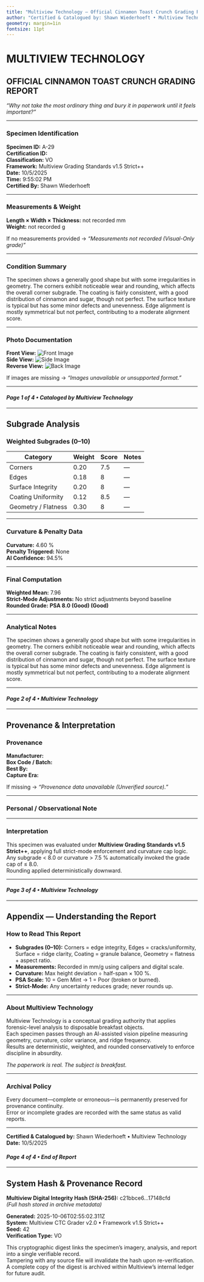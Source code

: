 ```yaml
---
title: "Multiview Technology — Official Cinnamon Toast Crunch Grading Report"
author: "Certified & Catalogued by: Shawn Wiederhoeft • Multiview Technology"
geometry: margin=1in
fontsize: 11pt
---
```


# MULTIVIEW TECHNOLOGY  
## OFFICIAL CINNAMON TOAST CRUNCH GRADING REPORT

*“Why not take the most ordinary thing and bury it in paperwork until it feels important?”*

---

### **Specimen Identification**
**Specimen ID:** A-29  
**Certification ID:**   
**Classification:** VO  
**Framework:** Multiview Grading Standards v1.5 Strict++  
**Date:** 10/5/2025  
**Time:** 9:55:02 PM  
**Certified By:** Shawn Wiederhoeft  

---

### **Measurements & Weight**
**Length × Width × Thickness:** not recorded mm  
**Weight:** not recorded g  

If no measurements provided → *“Measurements not recorded (Visual-Only grade)”*

---

### **Condition Summary**
The specimen shows a generally good shape but with some irregularities in geometry. The corners exhibit noticeable wear and rounding, which affects the overall corner subgrade. The coating is fairly consistent, with a good distribution of cinnamon and sugar, though not perfect. The surface texture is typical but has some minor defects and unevenness. Edge alignment is mostly symmetrical but not perfect, contributing to a moderate alignment score.

---

### **Photo Documentation**
**Front View:** ![Front Image](D:\Projects\CTC_Grading\Specimens\A-29\A-29_front.jpg)  
**Side View:** ![Side Image](D:\Projects\CTC_Grading\Specimens\A-29\A-29_side.jpg)  
**Reverse View:** ![Back Image]()  

If images are missing → *“Images unavailable or unsupported format.”*

---

#### *Page 1 of 4 • Cataloged by Multiview Technology*
<div style="page-break-after: always;"></div>

---

## **Subgrade Analysis**

### **Weighted Subgrades (0–10)**

| Category | Weight | Score | Notes |
|-----------|---------|--------|-------|
| Corners | 0.20 | 7.5 | — |
| Edges | 0.18 | 8 | — |
| Surface Integrity | 0.20 | 8 | — |
| Coating Uniformity | 0.12 | 8.5 | — |
| Geometry / Flatness | 0.30 | 8 | — |

---

### **Curvature & Penalty Data**
**Curvature:** 4.60 %  
**Penalty Triggered:** None  
**AI Confidence:** 94.5%  

---

### **Final Computation**
**Weighted Mean:** 7.96  
**Strict-Mode Adjustments:** No strict adjustments beyond baseline  
**Rounded Grade:** **PSA 8.0 (Good) (Good)**  

---

### **Analytical Notes**
The specimen shows a generally good shape but with some irregularities in geometry. The corners exhibit noticeable wear and rounding, which affects the overall corner subgrade. The coating is fairly consistent, with a good distribution of cinnamon and sugar, though not perfect. The surface texture is typical but has some minor defects and unevenness. Edge alignment is mostly symmetrical but not perfect, contributing to a moderate alignment score.

---

#### *Page 2 of 4 • Multiview Technology*
<div style="page-break-after: always;"></div>

---

## **Provenance & Interpretation**

### **Provenance**
**Manufacturer:**   
**Box Code / Batch:**   
**Best By:**   
**Capture Era:**   

If missing → *“Provenance data unavailable (Unverified source).”*

---

### **Personal / Observational Note**


---

### **Interpretation**
This specimen was evaluated under **Multiview Grading Standards v1.5 Strict++**, applying full strict-mode enforcement and curvature cap logic.  
Any subgrade < 8.0 or curvature > 7.5 % automatically invoked the grade cap of ≤ 8.0.  
Rounding applied deterministically downward.

---

#### *Page 3 of 4 • Multiview Technology*
<div style="page-break-after: always;"></div>

---

## **Appendix — Understanding the Report**

### **How to Read This Report**
- **Subgrades (0–10):** Corners = edge integrity, Edges = cracks/uniformity, Surface = ridge clarity, Coating = granule balance, Geometry = flatness + aspect ratio.  
- **Measurements:** Recorded in mm/g using calipers and digital scale.  
- **Curvature:** Max height deviation ÷ half-span × 100 %.  
- **PSA Scale:** 10 = Gem Mint → 1 = Poor (broken or burned).  
- **Strict-Mode:** Any uncertainty reduces grade; never rounds up.  

---

### **About Multiview Technology**
Multiview Technology is a conceptual grading authority that applies forensic-level analysis to disposable breakfast objects.  
Each specimen passes through an AI-assisted vision pipeline measuring geometry, curvature, color variance, and ridge frequency.  
Results are deterministic, weighted, and rounded conservatively to enforce discipline in absurdity.  

*The paperwork is real. The subject is breakfast.*

---

### **Archival Policy**
Every document—complete or erroneous—is permanently preserved for provenance continuity.  
Error or incomplete grades are recorded with the same status as valid reports.  

---

**Certified & Catalogued by:** Shawn Wiederhoeft  •  Multiview Technology  
**Date:** 10/5/2025  

#### *Page 4 of 4 • End of Report*



---

## System Hash & Provenance Record  
**Multiview Digital Integrity Hash (SHA-256):** c21bbce6…17148cfd  
*(Full hash stored in archive metadata)*  

**Generated:** 2025-10-06T02:55:02.311Z  
**System:** Multiview CTC Grader v2.0 • Framework v1.5 Strict++  
**Seed:** 42  
**Verification Type:** VO  

This cryptographic digest links the specimen’s imagery, analysis, and report into a single verifiable record.  
Tampering with any source file will invalidate the hash upon re-verification.  
A complete copy of the digest is archived within Multiview’s internal ledger for future audit.  
